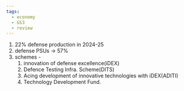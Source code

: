 ```yaml
---
tags:
  - economy
  - GS3
  - review
---
```

1. 22% defense production in 2024-25
2. defense PSUs -> 57%
3. schemes -
	1. innovation of defense excellence(iDEX)
	2. Defence Testing Infra. Scheme(DITS)
	3. Acing development of innovative technologies with iDEX(ADITI)
	4. Technology Development Fund.